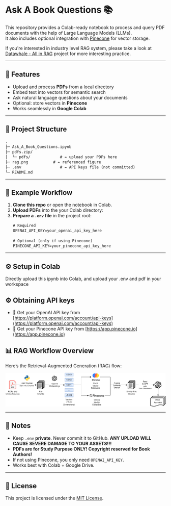 # Ask A Book Questions 📚

This repository provides a Colab-ready notebook to process and query PDF documents with the help of Large Language Models (LLMs).  
It also includes optional integration with [Pinecone](https://www.pinecone.io/) for vector storage.

If you're interested in industry level RAG system, please take a look at [Datawhale - All in RAG](https://github.com/datawhalechina/all-in-rag/blob/main/README_en.md) project for more interesting practice. 

---

## 🚀 Features
- Upload and process **PDFs** from a local directory
- Embed text into vectors for semantic search
- Ask natural language questions about your documents
- Optional: store vectors in **Pinecone**
- Works seamlessly in **Google Colab**

---

## 📂 Project Structure
```
.
├─ Ask_A_Book_Questions.ipynb
├─ pdfs.zip/
│  └─ pdfs/             # ← upload your PDFs here
├─ rag.png           # ← referenced figure
├─ .env                 # ← API keys file (not committed)
└─ README.md
```

---

## 📖 Example Workflow

1. **Clone this repo** or open the notebook in Colab.
2. **Upload PDFs** into the your Colab directory:
3. **Prepare a `.env` file** in the project root:
   ```dotenv
   # Required
   OPENAI_API_KEY=your_openai_api_key_here

   # Optional (only if using Pinecone)
   PINECONE_API_KEY=your_pinecone_api_key_here
   ```

---

## ⚙️ Setup in Colab

Directly upload this ipynb into Colab, and upload your .env and pdf in your workspace

## ⚙️ Obtaining API keys

- 🔑 Get your OpenAI API key from [https://platform.openai.com/account/api-keys](https://platform.openai.com/account/api-keys)  
- 🌲 Get your Pinecone API key from [https://app.pinecone.io](https://app.pinecone.io)  

## 📊 RAG Workflow Overview

Here’s the Retrieval-Augmented Generation (RAG) flow:

![RAG Workflow](rag.png)

---

## 🔑 Notes
- Keep `.env` **private**. Never commit it to GitHub. **ANY UPLOAD WILL CAUSE SEVERE DAMAGE TO YOUR ASSETS!!!**
- **PDFs are for Study Purpose ONLY! Copyright reserved for Book Authors!**
- If not using Pinecone, you only need `OPENAI_API_KEY`.
- Works best with Colab + Google Drive.

---

## 📜 License
This project is licensed under the [MIT License](LICENSE).
